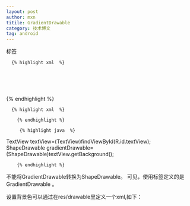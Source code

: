 ```yaml
---
layout: post
author: mxn
titile: GradientDrawable
category: 技术博文
tag: android
---
```


<shape>标签

      {% highlight xml  %}
<?xml version="1.0" encoding="utf-8"?>  
<shape xmlns:android="http://schemas.android.com/apk/res/android"  
    android:shape="rectangle">  
    <gradient  
        android:startColor="#FFFF0000"  
        android:endColor="#80FF00FF"  
        android:angle="45"/>  
    <padding android:left="7dp"  
        android:top="7dp"  
        android:right="7dp"  
        android:bottom="7dp" />  
    <corners android:radius="8dp" />  
</shape>
     {% endhighlight %}
     
<!-- more -->

      {% highlight xml  %}
<TextView  
        android:id="@+id/textView"  
        android:layout_width="wrap_content"  
        android:layout_height="wrap_content"  
        android:background="@drawable/gradient_box"  
        android:text="测试" />  
        
        {% endhighlight %}
   
         {% highlight java  %}
TextView textView=(TextView)findViewById(R.id.textView);  
ShapeDrawable gradientDrawable=(ShapeDrawable)textView.getBackground();  
   
        {% endhighlight %}
        
不能将GradientDrawable转换为ShapeDrawable。
可见，使用<shape>标签定义的是GradientDrawable
。

设置背景色可以通过在res/drawable里定义一个xml,如下：
<?xml version="1.0" encoding="utf-8"?>  
<shape xmlns:android="http://schemas.android.com/apk/res/android">  
    <gradient   
        android:startColor="#FFF"  
        android:endColor="#000"  
        android:angle="45"  
    />  
</shape>  